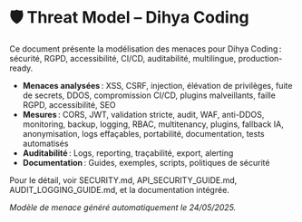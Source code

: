 # 🛡️ Threat Model – Dihya Coding

Ce document présente la modélisation des menaces pour Dihya Coding : sécurité, RGPD, accessibilité, CI/CD, auditabilité, multilingue, production-ready.

- **Menaces analysées** : XSS, CSRF, injection, élévation de privilèges, fuite de secrets, DDOS, compromission CI/CD, plugins malveillants, faille RGPD, accessibilité, SEO
- **Mesures** : CORS, JWT, validation stricte, audit, WAF, anti-DDOS, monitoring, backup, logging, RBAC, multitenancy, plugins, fallback IA, anonymisation, logs effaçables, portabilité, documentation, tests automatisés
- **Auditabilité** : Logs, reporting, traçabilité, export, alerting
- **Documentation** : Guides, exemples, scripts, politiques de sécurité

Pour le détail, voir SECURITY.md, API_SECURITY_GUIDE.md, AUDIT_LOGGING_GUIDE.md, et la documentation intégrée.

*Modèle de menace généré automatiquement le 24/05/2025.*
